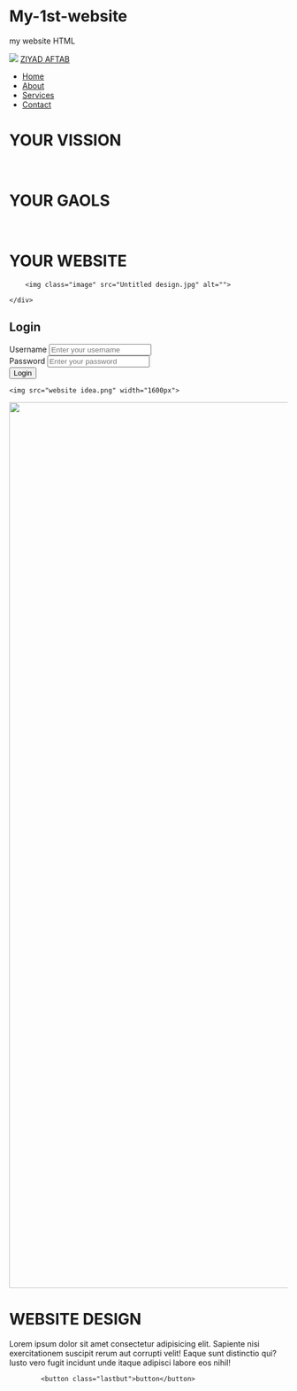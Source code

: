 # My-1st-website
my website HTML

   
<!DOCTYPE html>
<html lang="en">
<head>
    <meta charset="UTF-8">
    <meta name="viewport" content="width=device-width, initial-scale=1.0">
    <title>Navbar Example</title>
    <link rel="stylesheet" href="my.css">
</head>
<body>
<div>
    <nav>
        <div class="logo">
            <img class="picone" src="Untitled design.jpg" >
            <a href="#">  ZIYAD AFTAB</a>
        </div>
        <ul class="nav-links">
            <li><a href="#">Home</a></li>
            <li><a href="#">About</a></li>
            <li><a href="#">Services</a></li>
            <li><a href="#">Contact</a></li>
        </ul>
    </nav>
    <div class="container" > 
    <h1  class="heading">YOUR VISSION</h1>
    <br>
    <h1 class="heading">YOUR GAOLS</h1>
    <br>
    <h1 class="heading">YOUR WEBSITE</h1>

    
    
        <img class="image" src="Untitled design.jpg" alt="">
    
    </div>
</div>

<div class="form-container">
    <h2 class="form-title">Login</h2>
    <form id="loginForm">
        <div class="form-group">
            <label for="username">Username</label>
            <input type="text" id="username" name="username" required placeholder="Enter your username">
        </div>
        <div class="form-group">
            <label for="password">Password</label>
            <input type="password" id="password" name="password" required placeholder="Enter your password">
        </div>
        <button type="submit">Login</button>
        <p id="error-message" style="color: red; display: none;">Please fill in both fields.</p>
    </form>
</div>
</div>
<div>

    <img src="website idea.png" width="1600px">
</div>
<div>
    <img src="https://www.cosmic.in/blog/wp-content/uploads/2022/10/STATIC-WEBSITE-1.jpg" width="1600px">
</div>

<div>
    <h1 class="webend">
        WEBSITE DESIGN 
    </h1>
    <P class="lastpra">Lorem ipsum dolor sit amet consectetur adipisicing elit. 
        Sapiente nisi exercitationem suscipit rerum aut corrupti velit!
         Eaque sunt distinctio qui? Iusto 
        vero fugit incidunt unde itaque adipisci labore eos nihil!</P>
        
            <button class="lastbut">button</button>

      
        
</div>

</body>
</html>
